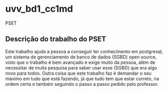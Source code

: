 # uvv_bd1_cc1md
PSET
## Descrição do trabalho do PSET
Este trabalho ajuda a pessoa a conseguir ter conhecimento em postgresql, um sistema de gerenciamento de banco de dados (SGBD) open source, visto que o trabalho é bem avançado e exige muito da pessoa, além de necessitar de muita pesquisa para saber usar esse (SGBD) que era algo novo para todos. Outra coisa que este trabalho faz é demandar o seu máximo em tudo que está fazendo, já que tudo tem que estar correto, na ordem certa e também seguindo o passo a passo pedido pelo professor.
